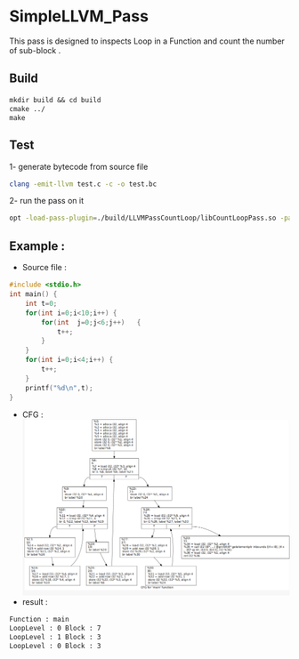 # SimpleLLVM_Pass
This pass is designed to inspects Loop in a Function and count the number of sub-block .
## Build
```
mkdir build && cd build
cmake ../
make
```
## Test
1- generate bytecode from source file
```bash
clang -emit-llvm test.c -c -o test.bc
```
2- run the pass on it
```bash
opt -load-pass-plugin=./build/LLVMPassCountLoop/libCountLoopPass.so -passes="countloop-pass" -S test.bc -o=test.ll
```
## Example :
* Source file :
```C
#include <stdio.h>
int main() {
	int t=0;
	for(int i=0;i<10;i++) {
		for(int  j=0;j<6;j++)	{
			t++;
		}
	}
	for(int i=0;i<4;i++) {
		t++;
	}
	printf("%d\n",t);
}
```
* CFG :
![Flag](../img/CFG.png)
* result :
```
Function : main
LoopLevel : 0 Block : 7
LoopLevel : 1 Block : 3
LoopLevel : 0 Block : 3
```
